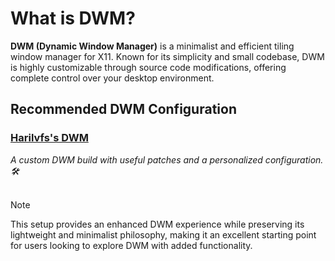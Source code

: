   # What is DWM?

**DWM (Dynamic Window Manager)** is a minimalist and efficient tiling window manager for X11. Known for its simplicity and small codebase, DWM is highly customizable through source code modifications, offering complete control over your desktop environment.

## Recommended DWM Configuration

### **[Harilvfs's DWM](https://github.com/harilvfs/dwm)**

*A custom DWM build with useful patches and a personalized configuration. 🛠️*
<br><br>

> [!NOTE]
> This setup provides an enhanced DWM experience while preserving its lightweight and minimalist philosophy, making it an excellent starting point for users looking to explore DWM with added functionality.

